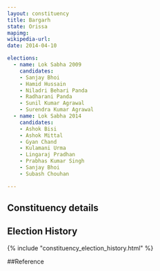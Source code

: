 ```yaml
---
layout: constituency
title: Bargarh
state: Orissa
mapimg: 
wikipedia-url: 
date: 2014-04-10

elections: 
  - name: Lok Sabha 2009
    candidates: 
    - Sanjay Bhoi 
    - Hamid Hussain 
    - Niladri Behari Panda 
    - Radharani Panda 
    - Sunil Kumar Agrawal 
    - Surendra Kumar Agrawal  
  - name: Lok Sabha 2014
    candidates: 
    - Ashok Bisi 
    - Ashok Mittal 
    - Gyan Chand 
    - Kulamani Urma 
    - Lingaraj Pradhan 
    - Prabhas Kumar Singh 
    - Sanjay Bhoi 
    - Subash Chouhan  

---
```


## Constituency details


## Election History
{% include "constituency_election_history.html" %}

##Reference
